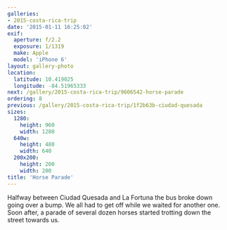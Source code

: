 ```yaml
---
galleries:
- 2015-costa-rica-trip
date: '2015-01-11 16:25:02'
exif:
  aperture: f/2.2
  exposure: 1/1319
  make: Apple
  model: 'iPhone 6'
layout: gallery-photo
location:
  latitude: 10.419025
  longitude: -84.51965333
next: /gallery/2015-costa-rica-trip/9606542-horse-parade
ordering: 8
previous: /gallery/2015-costa-rica-trip/1f2b63b-ciudad-quesada
sizes:
  1280:
    height: 960
    width: 1280
  640w:
    height: 480
    width: 640
  200x200:
    height: 200
    width: 200
title: 'Horse Parade'
---
```


Halfway between Ciudad Quesada and La Fortuna the bus broke down going over a bump. We all had to get off while we waited for another one. Soon after, a parade of several dozen horses started trotting down the street towards us.
